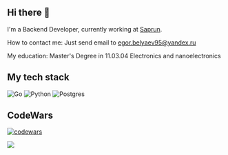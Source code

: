 ## Hi there 👋
I'm a Backend Developer, currently working at [Saprun](https://saprun.com/).

How to contact me: Just send email to [egor.belyaev95@yandex.ru](mailto:egor.belyaev95@yandex.ru)

My education: Master's Degree in 11.03.04 Electronics and nanoelectronics

## My tech stack

![Go](https://img.shields.io/badge/go-%2300ADD8.svg?style=for-the-badge&logo=go&logoColor=white) 
![Python](https://img.shields.io/badge/python-3670A0?style=for-the-badge&logo=python&logoColor=ffdd54)
![Postgres](https://img.shields.io/badge/postgres-%23316192.svg?style=for-the-badge&logo=postgresql&logoColor=white)

## CodeWars
[![codewars](https://www.codewars.com/users/NiceIceEyeS/badges/large)](https://www.codewars.com/users/NiceIceEyeS)

![](https://komarev.com/ghpvc/?username=BelyaevEI&color=blue)
